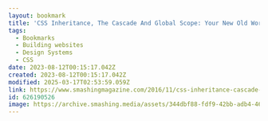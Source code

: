 ```yaml
---
layout: bookmark
title: 'CSS Inheritance, The Cascade And Global Scope: Your New Old Worst Best Friends — Smashing Magazine'
tags:
  - Bookmarks
  - Building websites
  - Design Systems
  - CSS
date: 2023-08-12T00:15:17.042Z
created: 2023-08-12T00:15:17.042Z
modified: 2025-03-17T02:53:59.059Z
link: https://www.smashingmagazine.com/2016/11/css-inheritance-cascade-global-scope-new-old-worst-best-friends/
id: 626190526
image: https://archive.smashing.media/assets/344dbf88-fdf9-42bb-adb4-46f01eedd629/b468a3c3-2ca4-4eae-abc0-3e89ab57e204/rainbow-slinky-opt.png
---
```

